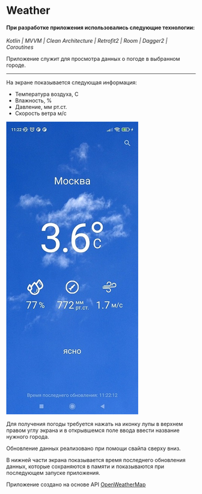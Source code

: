# Weather

#### При разработке приложения использовались следующие технологии:

*Kotlin | MVVM | Clean Architecture | Retrofit2 | Room | Dagger2 | Coroutines* 

Приложение служит для просмотра данных о погоде в выбранном городе.
___
На экране показывается следующая информация:

- Температура воздуха, C
- Влажность, %
- Давление, мм рт.ст.
- Скорость ветра м/с

![weather-app-preview](./desc/weather-app-preview.jpg)

Для получения погоды требуется нажать на иконку лупы в верхнем правом углу экрана и в открывшемся
поле ввода ввести название нужного города.

Обновление данных реализовано при помощи свайпа сверху вниз.

В нижней части экрана показывается время последнего обновления данных, которые сохраняются в памяти
и показываются при последующем запуске приложения.

Приложение создано на основе API [OpenWeatherMap](https://openweathermap.org/)
